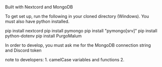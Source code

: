 Built with Nextcord and MongoDB

To get set up, run the following in your cloned directory (Windows).
You must also have python installed.

pip install nextcord
pip install pymongo
pip install "pymongo[srv]"
pip install python-dotenv
pip install PurgoMalum

In order to develop, you must ask me for the MongoDB connection string and Discord token

note to developers:
    1. camelCase variables and functions
    2. 